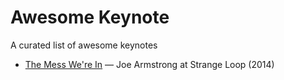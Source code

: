 # Awesome Keynote
A curated list of awesome keynotes

* [The Mess We're In](https://www.youtube.com/watch?v=lKXe3HUG2l4) — Joe Armstrong at Strange Loop (2014)
